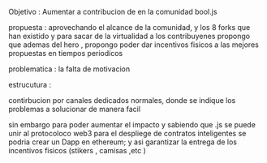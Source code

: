 Objetivo : Aumentar a contribucion de en la comunidad bool.js 

propuesta : aprovechando el alcance de la comunidad, y los 8 forks que han existido y para sacar de la virtualidad a los contribuyenes
propongo que ademas del hero , propongo poder dar incentivos fisicos a las mejores propuestas en tiempos periodicos

problematica : la falta de motivacion

estrucutura :

contirbucion por canales dedicados normales, donde se indique los problemas a solucionar de manera facil 

sin embargo para poder aumentar el impacto y sabiendo que .js se puede unir al protocoloco web3 para el despliege de contratos inteligentes
se podria crear un Dapp en ethereum; y asi garantizar la entrega de los incentivos fisicos (stikers , camisas ,etc )
